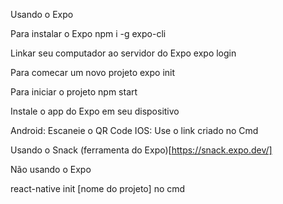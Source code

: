
Usando o Expo

Para instalar o Expo
npm i -g expo-cli

Linkar seu computador ao servidor do Expo
expo login

Para comecar um novo projeto
expo init 

Para iniciar o projeto
npm start

Instale o app do Expo em seu dispositivo

Android: Escaneie o QR Code
IOS: Use o link criado no Cmd


Usando o Snack (ferramenta do Expo)[https://snack.expo.dev/]


Não usando o Expo

react-native init [nome do projeto] no cmd

